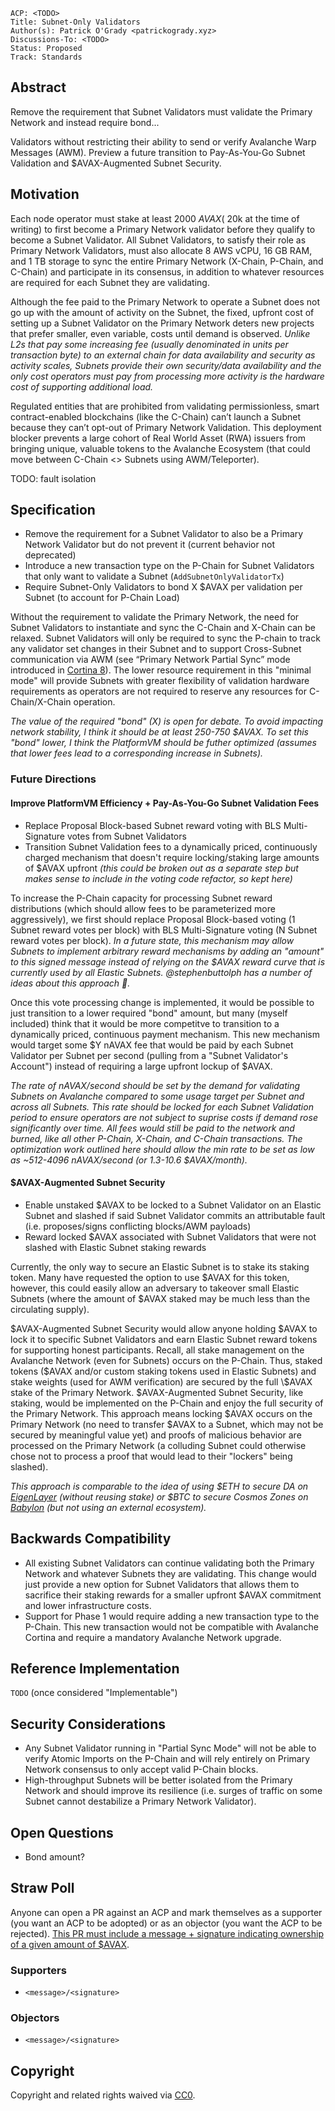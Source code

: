 ```text
ACP: <TODO>
Title: Subnet-Only Validators
Author(s): Patrick O'Grady <patrickogrady.xyz>
Discussions-To: <TODO>
Status: Proposed
Track: Standards
```

## Abstract

Remove the requirement that Subnet Validators must validate the Primary Network and instead require bond...

Validators without restricting their ability to send or verify Avalanche Warp Messages (AWM). Preview a future transition to Pay-As-You-Go Subnet Validation and $AVAX-Augmented Subnet Security.

## Motivation

Each node operator must stake at least 2000 $AVAX (~$20k at the time of writing) to first become a Primary Network validator before they qualify to become a Subnet Validator. All Subnet Validators, to satisfy their role as Primary Network Validators, must also allocate 8 AWS vCPU, 16 GB RAM, and 1 TB storage to sync the entire Primary Network (X-Chain, P-Chain, and C-Chain) and participate in its consensus, in addition to whatever resources are required for each Subnet they are validating.

Although the fee paid to the Primary Network to operate a Subnet does not go up with the amount of activity on the Subnet, the fixed, upfront cost of setting up a Subnet Validator on the Primary Network deters new projects that prefer smaller, even variable, costs until demand is observed. _Unlike L2s that pay some increasing fee (usually denominated in units per transaction byte) to an external chain for data availability and security as activity scales, Subnets provide their own security/data availability and the only cost operators must pay from processing more activity is the hardware cost of supporting additional load._

Regulated entities that are prohibited from validating permissionless, smart contract-enabled blockchains (like the C-Chain) can’t launch a Subnet because they can’t opt-out of Primary Network Validation. This deployment blocker prevents a large cohort of Real World Asset (RWA) issuers from bringing unique, valuable tokens to the Avalanche Ecosystem (that could move between C-Chain <> Subnets using AWM/Teleporter).

TODO: fault isolation

## Specification

* Remove the requirement for a Subnet Validator to also be a Primary Network Validator but do not prevent it (current behavior not deprecated)
* Introduce a new transaction type on the P-Chain for Subnet Validators that only want to validate a Subnet (`AddSubnetOnlyValidatorTx`)
* Require Subnet-Only Validators to bond X \$AVAX per validation per Subnet (to account for P-Chain Load)

Without the requirement to validate the Primary Network, the need for Subnet Validators to instantiate and sync the C-Chain and X-Chain can be relaxed. Subnet Validators will only be required to sync the P-chain to track any validator set changes in their Subnet and to support Cross-Subnet communication via AWM (see “Primary Network Partial Sync” mode introduced in [Cortina 8](https://github.com/ava-labs/avalanchego/releases/tag/v1.10.8)). The lower resource requirement in this "minimal mode" will provide Subnets with greater flexibility of validation hardware requirements as operators are not required to reserve any resources for C-Chain/X-Chain operation.

_The value of the required "bond" (X) is open for debate. To avoid impacting network stability, I think it should be at least 250-750 \$AVAX. To set this "bond" lower, I think the PlatformVM should be futher optimized (assumes that lower fees lead to a corresponding increase in Subnets)._

### Future Directions
#### Improve PlatformVM Efficiency + Pay-As-You-Go Subnet Validation Fees

* Replace Proposal Block-based Subnet reward voting with BLS Multi-Signature votes from Subnet Validators
* Transition Subnet Validation fees to a dynamically priced, continuously charged mechanism that doesn't require locking/staking large amounts of \$AVAX upfront _(this could be broken out as a separate step but makes sense to include in the voting code refactor, so kept here)_

To increase the P-Chain capacity for processing Subnet reward distributions (which should allow fees to be parameterized more aggressively), we first should replace Proposal Block-based voting (1 Subnet reward votes per block) with BLS Multi-Signature voting (N Subnet reward votes per block). _In a future state, this mechanism may allow Subnets to implement arbitrary reward mechanisms by adding an "amount" to this signed message instead of relying on the \$AVAX reward curve that is currently used by all Elastic Subnets. @stephenbuttolph has a number of ideas about this approach 👀._

Once this vote processing change is implemented, it would be possible to just transition to a lower required "bond" amount, but many (myself included) think that it would be more competitve to transition to a dynamically priced, continuous payment mechanism. This new mechanism would target some $Y nAVAX fee that would be paid by each Subnet Validator per Subnet per second (pulling from a "Subnet Validator's Account") instead of requiring a large upfront lockup of \$AVAX.

_The rate of nAVAX/second should be set by the demand for validating Subnets on Avalanche compared to some usage target per Subnet and across all Subnets. This rate should be locked for each Subnet Validation period to ensure operators are not subject to suprise costs if demand rose significantly over time. All fees would still be paid to the network and burned, like all other P-Chain, X-Chain, and C-Chain transactions. The optimization work outlined here should allow the min rate to be set as low as ~512-4096 nAVAX/second (or 1.3-10.6 \$AVAX/month)._

#### $AVAX-Augmented Subnet Security

* Enable unstaked \$AVAX to be locked to a Subnet Validator on an Elastic Subnet and slashed if said Subnet Validator commits an attributable fault (i.e. proposes/signs conflicting blocks/AWM payloads)
* Reward locked \$AVAX associated with Subnet Validators that were not slashed with Elastic Subnet staking rewards

Currently, the only way to secure an Elastic Subnet is to stake its staking token. Many have requested the option to use \$AVAX for this token, however, this could easily allow an adversary to takeover small Elastic Subnets (where the amount of \$AVAX staked may be much less than the circulating supply).

\$AVAX-Augmented Subnet Security would allow anyone holding \$AVAX to lock it to specific Subnet Validators and earn Elastic Subnet reward tokens for supporting honest participants. Recall, all stake management on the Avalanche Network (even for Subnets) occurs on the P-Chain. Thus, staked tokens (\$AVAX and/or custom staking tokens used in Elastic Subnets) and stake weights (used for AWM verification) are secured by the full \\$AVAX stake of the Primary Network. \$AVAX-Augmented Subnet Security, like staking, would be implemented on the P-Chain and enjoy the full security of the Primary Network. This approach means locking \$AVAX occurs on the Primary Network (no need to transfer \$AVAX to a Subnet, which may not be secured by meaningful value yet) and proofs of malicious behavior are processed on the Primary Network (a colluding Subnet could otherwise chose not to process a proof that would lead to their "lockers" being slashed).

_This approach is comparable to the idea of using \$ETH to secure DA on [EigenLayer](https://www.eigenlayer.xyz/) (without reusing stake) or \$BTC to secure Cosmos Zones on [Babylon](https://babylonchain.io/) (but not using an external ecosystem)._


## Backwards Compatibility

* All existing Subnet Validators can continue validating both the Primary Network and whatever Subnets they are validating. This change would just provide a new option for Subnet Validators that allows them to sacrifice their staking rewards for a smaller upfront $AVAX commitment and lower infrastructure costs.
* Support for Phase 1 would require adding a new transaction type to the P-Chain. This new transaction would not be compatible with Avalanche Cortina and require a mandatory Avalanche Network upgrade.

## Reference Implementation

`TODO` (once considered "Implementable")

## Security Considerations

* Any Subnet Validator running in "Partial Sync Mode" will not be able to verify Atomic Imports on the P-Chain and will rely entirely on Primary Network consensus to only accept valid P-Chain blocks.
* High-throughput Subnets will be better isolated from the Primary Network and should improve its resilience (i.e. surges of traffic on some Subnet cannot destabilize a Primary Network Validator).

## Open Questions

* Bond amount?

## Straw Poll

Anyone can open a PR against an ACP and mark themselves as a supporter (you want an ACP to be adopted) or as an objector (you want the ACP to be rejected). [This PR must include a message + signature indicating ownership of a given amount of $AVAX](https://github.com/avalanche-foundation/ACPs#acp-straw-poll).

### Supporters
* `<message>/<signature>`

### Objectors
* `<message>/<signature>`

## Copyright

Copyright and related rights waived via [CC0](https://creativecommons.org/publicdomain/zero/1.0/).

